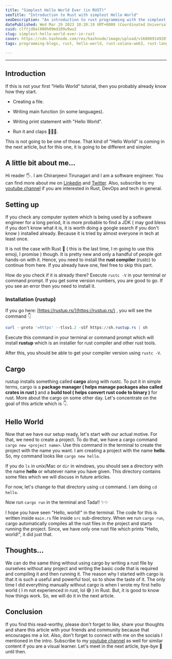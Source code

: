 ```yaml
---
title: "Simplest Hello World Ever (in RUST)"
seoTitle: "Introduction to Rust with simplest Hello World"
seoDescription: "An introduction to rust programming with the simplest hello world program ever."
datePublished: Wed Mar 29 2023 10:20:19 GMT+0000 (Coordinated Universal Time)
cuid: clftjd0al000h09md109u9wu2
slug: simplest-hello-world-ever-in-rust
cover: https://cdn.hashnode.com/res/hashnode/image/upload/v1680091492079/20564bdf-4c84-4dc9-94f6-34be48cb82ca.png
tags: programming-blogs, rust, hello-world, rust-solana-web3, rust-lang

---
```


---

## Introduction

If this is not your first "Hello World" tutorial, then you probably already know how they start.

* Creating a file.
    
* Writing main function (in some languages).
    
* Writing print statement with "Hello World".
    
* Run it and claps 👏👏👏.
    

This is not going to be one of those. That kind of "Hello World" is coming in the next article, but for this one, it is going to be different and simpler.

## A little bit about me...

Hi reader 🖐. I am Chiranjeevi Tirunagari and I am a software engineer. You can find more about me on [Linkedin](https://www.linkedin.com/in/vchiranjeeviak/) and [Twitter](http://twitter.com/vchiranjeeviak). Also, subscribe to my [youtube channel](https://www.youtube.com/@chiranjeevi_tirunagari) if you are interested in Rust, DevOps and tech in general.

## Setting up

If you check any computer system which is being used by a software engineer for a long period, it is more probable to find a JDK ( may god bless if you don't know what it is, it is worth doing a google search if you don't know ) installed already. Because it is tried by almost everyone in tech at least once.

It is not the case with Rust 🦀 ( this is the last time, I m going to use this emoji, I promise ) though. It is pretty new and only a handful of people got hands-on with it. Hence, you need to install the **rust compiler** (rustc) to continue from here. If you already have one, feel free to skip this part.

How do you check if it is already there? Execute `rustc -V` in your terminal or command prompt. If you get some version numbers, you are good to go. If you see an error then you need to install it.

### Installation (rustup)

If you go here: [https://rustup.rs/](https://rustup.rs/) , you will see the command 👇

```powershell
curl --proto '=https' --tlsv1.2 -sSf https://sh.rustup.rs | sh
```

Execute this command in your terminal or command prompt which will install **rustup** which is an installer for rust compiler and other rust tools.

After this, you should be able to get your compiler version using `rustc -V`.

## Cargo

rustup installs something called **cargo** along with rustc. To put it in simple terms, cargo is a **package manager ( helps manage packages also called crates in rust )** and a **build tool ( helps convert rust code to binary )** for rust. More about the cargo on some other day. Let's concentrate on the goal of this article which is 👇.

## Hello World

Now that we have our setup ready, let's start with our actual motive. For that, we need to create a project. To do that, we have a cargo command `cargo new <project name>`. Use this command in the terminal to create the project with the name you want. I am creating a project with the name **hello**. So, my command looks like `cargo new hello`.

If you do `ls` in unix/Mac or `dir` in windows, you should see a directory with the name **hello** or whatever name you have given. This directory contains some files which we will discuss in future articles.

For now, let's change to that directory using `cd` command. I am doing `cd hello`.

Now run `cargo run` in the terminal and Tada!! ✨✨

I hope you have seen "Hello, world!" in the terminal. The code for this is written inside `main.rs` file inside `src` sub-directory. When we run `cargo run`, cargo automatically compiles all the rust files in the project and starts running the project. Since, we have only one rust file which prints "Hello, world!", it did just that.

## Thoughts...

We can do the same thing without using cargo by writing a rust file by ourselves without any project and writing the basic code that is required and compiling it and then running it. The reason why I started with cargo is that it is such a useful and powerful tool, so to show the taste of it. The only time I did everything manually without cargo is when I wrote my first hello world ( I m not experienced in rust, lol 😅 ) in Rust. But, it is good to know how things work. So, we will do it in the next article.

## Conclusion

If you find this read-worthy, please don't forget to like, share your thoughts and share this article with your friends and community because that encourages me a lot. Also, don't forget to connect with me on the socials I mentioned in the intro. Subscribe to my [youtube channel](https://www.youtube.com/@chiranjeevi_tirunagari) as well for similar content if you are a visual learner. Let's meet in the next article, bye-bye 👋 until then.